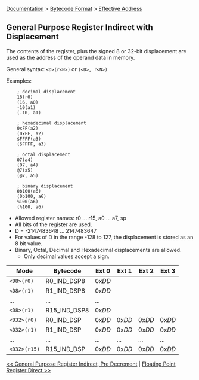 [Documentation](../../README.md) > [Bytecode Format](../README.md) > [Effective Address](../EffectiveAddress.md)

## General Purpose Register Indirect with Displacement

The contents of the register, plus the signed 8 or 32-bit displacement are used as the address of the operand data in memory.

General syntax: `<D>(r<N>)` or `(<D>, r<N>)`

Examples:

        ; decimal displacement
        16(r0)
        (16, a0)
        -10(a1)
        (-10, a1)

        ; hexadecimal displacement
        0xFF(a2)
        (0xFF, a2)
        $FFFF(a3)
        ($FFFF, a3)

        ; octal displacement
        07(a4)
        (07, a4)
        @7(a5)
        (@7, a5)

        ; binary displacement
        0b100(a6)
        (0b100, a6)
        %100(a6)
        (%100, a6)

* Allowed register names: r0 ... r15, a0 ... a7, sp
* All bits of the register are used.
* D = -2147483648 ... 2147483647
* For values of D in the range -128 to 127, the displacement is stored as an 8 bit value.
* Binary, Octal, Decimal and Hexadecimal displacements are allowed.
    - Only decimal values accept a sign.

| Mode | Bytecode | Ext 0 | Ext 1  | Ext 2 | Ext 3 |
| - | - | - | - | - | - |
| `<D8>(r0)` | R0_IND_DSP8 | 0x*DD* |  |  |  |
| `<D8>(r1)` | R1_IND_DSP8 | 0x*DD* |  |  |  |
| ... | ... | ... |  |  |  |
| `<D8>(r1)` | R15_IND_DSP8 | 0x*DD* |  |  |  |
| `<D32>(r0)` | R0_IND_DSP | 0x*DD* | 0x*DD* | 0x*DD* | 0x*DD* |
| `<D32>(r1)` | R1_IND_DSP | 0x*DD* | 0x*DD* | 0x*DD* | 0x*DD* |
| ... | ... | ... | ... | ... | ... |
| `<D32>(r15)` | R15_IND_DSP | 0x*DD* | 0x*DD* | 0x*DD* | 0x*DD* |

[<< General Purpose Register Indirect, Pre Decrement](./p_06.md) | [Floating Point Register Direct >>](./p_08.md)
